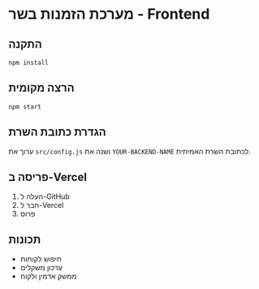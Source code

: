 # מערכת הזמנות בשר - Frontend

## התקנה
```bash
npm install
```

## הרצה מקומית
```bash
npm start
```

## הגדרת כתובת השרת
ערוך את `src/config.js` ושנה את `YOUR-BACKEND-NAME` לכתובת השרת האמיתית.

## פריסה ב-Vercel
1. העלה ל-GitHub
2. חבר ל-Vercel
3. פרוס

## תכונות
- חיפוש לקוחות
- עדכון משקלים
- ממשק אדמין ולקוח